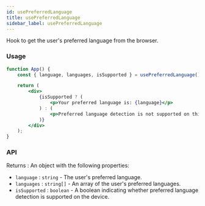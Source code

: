 ```yaml
---
id: usePreferredLanguage
title: usePreferredLanguage
sidebar_label: usePreferredLanguage
---
```


Hook to get the user's preferred language from the browser.

### Usage

```jsx live
function App() {
	const { language, languages, isSupported } = usePreferredLanguage();

	return (
		<div>
			{isSupported ? (
				<p>Your preferred language is: {language}</p>
			) : (
				<p>Preferred language detection is not supported on this device.</p>
			)}
		</div>
	);
}
```

### API

Returns : An object with the following properties:

- `language` : `string` - The user's preferred language.
- `languages` : `string[]` - An array of the user's preferred languages.
- `isSupported` : `boolean` - A boolean indicating whether preferred language detection is supported on the device.
